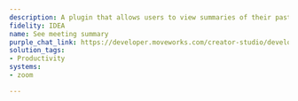 ```yaml
---
description: A plugin that allows users to view summaries of their past Zoom meetings.
fidelity: IDEA
name: See meeting summary
purple_chat_link: https://developer.moveworks.com/creator-studio/developer-tools/purple-chat?conversation=%7B%22startTimestamp%22%3A%2211%3A43%2BAM%22%2C%22messages%22%3A%5B%7B%22parts%22%3A%5B%7B%22richText%22%3A%22Hi%2C+can+you+show+me+the+summaries+of+my+past+Zoom+meetings%3F%22%7D%5D%2C%22role%22%3A%22user%22%7D%2C%7B%22parts%22%3A%5B%7B%22richText%22%3A%22Sure%21+Would+you+like+to+view+the+summaries+for+meetings+by+name+or+by+date+range%3F%22%7D%5D%2C%22role%22%3A%22assistant%22%7D%2C%7B%22parts%22%3A%5B%7B%22richText%22%3A%22By+date+range%2C+please.%22%7D%5D%2C%22role%22%3A%22user%22%7D%2C%7B%22parts%22%3A%5B%7B%22richText%22%3A%22Alright.+Please+provide+the+start+and+end+dates+for+the+range+you%27re+interested+in.%22%7D%5D%2C%22role%22%3A%22assistant%22%7D%2C%7B%22parts%22%3A%5B%7B%22richText%22%3A%22Let%27s+go+from+October+1st%2C+2023+to+October+7th%2C+2023.%22%7D%5D%2C%22role%22%3A%22user%22%7D%2C%7B%22parts%22%3A%5B%7B%22richText%22%3A%22Here+are+the+meetings+scheduled+between+October+1st+and+October+7th%3A%22%7D%2C%7B%22richText%22%3A%22%3Col%3E%5Cn++%3Cli%3E%3Cb%3EProject+Update%3C%2Fb%3E+on+October+2nd%2C+2023%3C%2Fli%3E%5Cn++%3Cli%3E%3Cb%3ETeam+Sync%3C%2Fb%3E+on+October+4th%2C+2023%3C%2Fli%3E%5Cn++%3Cli%3E%3Cb%3EClient+Review%3C%2Fb%3E+on+October+6th%2C+2023%3C%2Fli%3E%5Cn%3C%2Fol%3E%5CnPlease+choose+the+number+of+the+meeting+you+want+the+summary+for.%22%7D%5D%2C%22role%22%3A%22assistant%22%7D%2C%7B%22parts%22%3A%5B%7B%22richText%22%3A%22I+want+to+see+the+summary+for+the+%3Cb%3EProject+Update%3C%2Fb%3E+meeting%2C+which+is+option+1.%22%7D%5D%2C%22role%22%3A%22user%22%7D%2C%7B%22parts%22%3A%5B%7B%22richText%22%3A%22You+selected+the+%3Cb%3EProject+Update%3C%2Fb%3E+meeting+on+October+2nd%2C+2023.+Here+is+the+detailed+summary%3A%22%7D%2C%7B%22richText%22%3A%22%3Cul%3E%5Cn++%3Cli%3E%3Cb%3EMeeting+Title%3A%3C%2Fb%3E+Project+Update%3C%2Fli%3E%5Cn++%3Cli%3E%3Cb%3EDate+%26+Time%3A%3C%2Fb%3E+October+2nd%2C+2023%2C+09%3A00+AM+-+10%3A00+AM%3C%2Fli%3E%5Cn++%3Cli%3E%3Cb%3EDuration%3A%3C%2Fb%3E+1+hour%3C%2Fli%3E%5Cn++%3Cli%3E%3Cb%3EAttendees%3A%3C%2Fb%3E+John+Doe%2C+Jane+Smith%2C+Samuel+Brown%2C+Cubbon+Park%2C+Emily+White%3C%2Fli%3E%5Cn++%3Cli%3E%3Cb%3ESummary%3A%3C%2Fb%3E+The+team+discussed+the+completion+of+several+project+milestones+and+reviewed+the+status+of+ongoing+tasks.+Upcoming+deadlines+were+examined%2C+and+new+responsibilities+were+assigned+to+ensure+timely+progress.+Key+achievements+and+potential+risks+were+highlighted%2C+with+a+focus+on+maintaining+momentum.%3C%2Fli%3E%5Cn++%3Cli%3E%3Cb%3ENext+Steps%3A%3C%2Fb%3E+The+team+should+complete+the+current+phase+tasks+by+October+10th+and+prepare+for+the+client+demo+scheduled+on+October+15th.%3C%2Fli%3E%5Cn%3C%2Ful%3E%5CnWould+you+like+to+see+the+summary+for+any+other+meetings%3F%22%7D%5D%2C%22role%22%3A%22assistant%22%7D%2C%7B%22parts%22%3A%5B%7B%22richText%22%3A%22No%2C+that%27s+all%2C+thank+you%21%22%7D%5D%2C%22role%22%3A%22user%22%7D%2C%7B%22parts%22%3A%5B%7B%22richText%22%3A%22You%27re+welcome%21+If+you+need+any+more+information%2C+just+let+me+know.%22%7D%5D%2C%22role%22%3A%22assistant%22%7D%5D%7D
solution_tags:
- Productivity
systems:
- zoom

---
```

